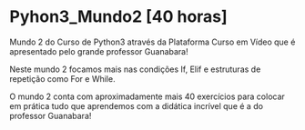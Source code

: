 # Pyhon3_Mundo2 [40 horas]

Mundo 2 do Curso de Python3 através da Plataforma Curso em Vídeo que é apresentado pelo grande professor Guanabara! 

Neste mundo 2 focamos mais nas condições If, Elif e  estruturas de repetição como For e While.

O mundo 2 conta com aproximadamente mais 40 exercícios para colocar em prática tudo que aprendemos com a didática incrível que é a do professor Guanabara!
